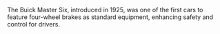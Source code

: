 The Buick Master Six, introduced in 1925, was one of the first cars to feature four-wheel brakes as standard equipment, enhancing safety and control for drivers.
